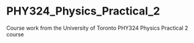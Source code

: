 # PHY324_Physics_Practical_2
 
Course work from the University of Toronto PHY324 Physics Practical 2 course
